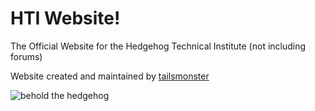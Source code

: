 # HTI Website!
The Official Website for the Hedgehog Technical Institute (not including forums)


Website created and maintained by [tailsmonster](https://github.com/tailsmonster)



![behold the hedgehog](https://files.slack.com/files-pri/TKZN62HDF-F096DACA4SK/screenshot_20250721_180736_discord.jpg)
